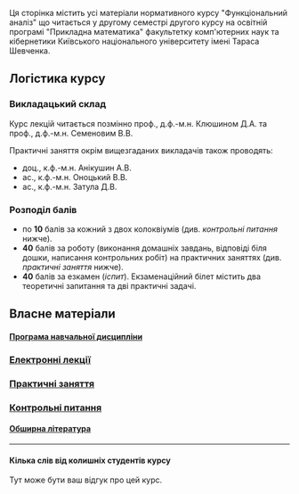 Ця сторінка містить усі матеріали нормативного курсу "Функціональний аналіз" що читається у другому семестрі другого курсу на освітній програмі "Прикладна математика" факультетку комп'ютерних наук та кібернетики Київського національного університету імені Тараса Шевченка.

## Логістика курсу

### Викладацький склад

Курс лекцій читається позмінно проф., д.ф.-м.н. Клюшином Д.А. та проф., д.ф.-м.н. Семеновим В.В. 

Практичні заняття окрім вищезгаданих викладачів також проводять:
- доц., к.ф.-м.н. Анікушин А.В.
- ас., к.ф.-м.н. Оноцький В.В.
- ас., к.ф.-м.н. Затула Д.В.

### Розподіл балів

- по **10** балів за кожний з двох колоквіумів (див. _контрольні питання_ нижче).
- **40** балів за роботу (виконання домашніх завдань, відповіді біля дошки, написання контрольних робіт) на практичних заняттях (див. _практичні заняття_ нижче). 
- **40** балів за езкамен (_іспит_). Екзаменаційний білет містить два теоретичні запитання та дві практичні задачі.

## Власне матеріали

#### [Програма навчальної дисципліни](program.pdf)

### [Електронні лекції](lectures/lectures.md)

### [Практичні заняття](practices/practices.md)

### [Контрольні питання](exams/exams.md)

#### [Обширна література](books/books.md)

---

#### Кілька слів від колишніх студентів курсу

Тут може бути ваш відгук про цей курс.
